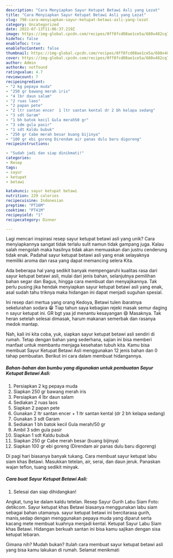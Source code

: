 ```yaml
---
description: "Cara Menyiapkan Sayur Ketupat Betawi Asli yang Lezat"
title: "Cara Menyiapkan Sayur Ketupat Betawi Asli yang Lezat"
slug: 798-cara-menyiapkan-sayur-ketupat-betawi-asli-yang-lezat
category: Uncategorized
date: 2022-07-13T11:06:37.219Z
image: https://img-global.cpcdn.com/recipes/0ff8fcd08ae1ce5a/680x482cq70/sayur-ketupat-betawi-asli-foto-resep-utama.jpg
hideToc: false
enableToc: true
enableTocContent: false
thumbnail: https://img-global.cpcdn.com/recipes/0ff8fcd08ae1ce5a/680x482cq70/sayur-ketupat-betawi-asli-foto-resep-utama.jpg
cover: https://img-global.cpcdn.com/recipes/0ff8fcd08ae1ce5a/680x482cq70/sayur-ketupat-betawi-asli-foto-resep-utama.jpg
author: Admin
authorAv: notfound
ratingvalue: 4.7
reviewcount: 7
recipeingredient:
- "2 kg pepaya muda"
- "250 gr bawang merah iris"
- "4 lbr daun salam"
- "2 ruas laos"
- "2 papan pete"
- "2 ltr santan encer  1 ltr santan kental dr 2 bh kelapa sedang"
- "3 sdt Garam"
- "1 bh batok kecil Gula merah50 gr"
- "3 sdm gula pasir"
- "1 sdt Kaldu bubuk"
- "250 gr Cabe merah besar buang bijinya"
- "100 gr ebi goreng Direndam air panas dulu baru digoreng"
recipeinstructions:

- "Sudah jadi dan siap dinikmati!"
categories:
- Resep
tags:
- sayur
- ketupat
- betawi

katakunci: sayur ketupat betawi 
nutrition: 229 calories
recipecuisine: Indonesian
preptime: "PT16M"
cooktime: "PT41M"
recipeyield: "1"
recipecategory: Dinner

---
```





Lagi mencari inspirasi resep sayur ketupat betawi asli yang unik? Cara menyiapkannya sangat tidak terlalu sulit namun tidak gampang juga. Kalau salah mengolah maka hasilnya tidak akan memuaskan dan justru cenderung tidak enak. Padahal sayur ketupat betawi asli yang enak selayaknya memiliki aroma dan rasa yang dapat memancing selera Kita.





Ada beberapa hal yang sedikit banyak mempengaruhi kualitas rasa dari sayur ketupat betawi asli, mulai dari jenis bahan, selanjutnya pemilihan bahan segar dan Bagus, hingga cara membuat dan menyajikannya. Tak perlu pusing jika hendak menyiapkan sayur ketupat betawi asli yang enak,      asal sudah tahu triknya maka hidangan ini dapat menjadi suguhan spesial.














Ini resep dari mertua yang orang Kedoya, Betawi tulen ibaratnya sekelurahan sodara 😁 Tiap tahun saya kebagian rejeki masak semur daging n sayur ketupat ini. GR bgt yaa jd menantu kesayangan 😄 Masaknya. Tak heran setelah selesai dimasak, harum makanan semerbak dan rasanya medok mantap.






Nah, kali ini kita coba, yuk, siapkan sayur ketupat betawi asli sendiri di rumah. Tetap dengan bahan yang sederhana, sajian ini bisa memberi manfaat untuk membantu menjaga kesehatan tubuh kita. Kamu bisa membuat Sayur Ketupat Betawi Asli menggunakan 12 jenis bahan dan 0 tahap pembuatan. Berikut ini cara dalam membuat hidangannya.

<!--inarticleads1-->

##### Bahan-bahan dan bumbu yang digunakan untuk pembuatan Sayur Ketupat Betawi Asli:

1. Persiapkan 2 kg pepaya muda
1. Siapkan 250 gr bawang merah iris
1. Persiapkan 4 lbr daun salam
1. Sediakan 2 ruas laos
1. Siapkan 2 papan pete
1. Gunakan 2 ltr santan encer + 1 ltr santan kental (dr 2 bh kelapa sedang)
1. Gunakan 3 sdt Garam
1. Sediakan 1 bh batok kecil Gula merah/50 gr
1. Ambil 3 sdm gula pasir
1. Siapkan 1 sdt Kaldu bubuk
1. Siapkan 250 gr Cabe merah besar (buang bijinya)
1. Siapkan 100 gr ebi goreng (Direndam air panas dulu baru digoreng)


Di pagi hari biasanya banyak tukang. Cara membuat sayur ketupat labu siam khas Betawi. Masukkan tetelan, air, serai, dan daun jeruk. Panaskan wajan teflon, tuang sedikit minyak. 

<!--inarticleads2-->

##### Cara buat Sayur Ketupat Betawi Asli:


1. Selesai dan siap dihidangkan!

Angkat, tung ke dalam kaldu tetelan. Resep Sayur Gurih Labu Siam Foto: detikcom. Sayur ketupat khas Betawi biasanya menggunakan labu siam sebagai bahan utamanya. sayur ketupat betawi ini bercitarasa gurih, manis,sedap dengan menggunakan pepaya muda yang diparut serta kacang mete membuat kuahnya menjadi kental. Ketupat Sayur Labu Siam khas Betawi. Hidangan berkuah santan ini bisa kamu sajikan dengan sisa ketupat lebaran. 

Gimana nih? Mudah bukan? Itulah cara membuat sayur ketupat betawi asli yang bisa kamu lakukan di rumah. Selamat menikmati
